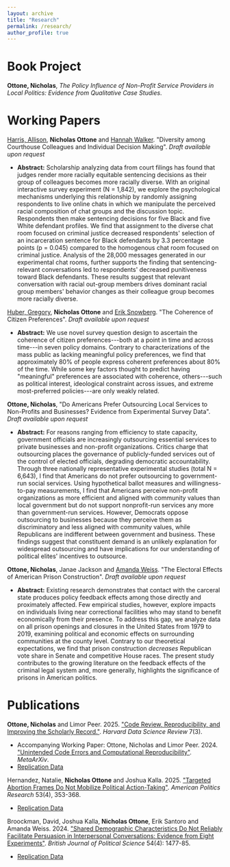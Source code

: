 ```yaml
---
layout: archive
title: "Research"
permalink: /research/
author_profile: true
---
```


Book Project
======
**Ottone, Nicholas**, *The Policy Influence of Non-Profit Service Providers in Local Politics: Evidence from Qualitative Case Studies*. 


Working Papers
======
[Harris, Allison](https://www.allisonpharris.com/), **Nicholas Ottone** and [Hannah Walker](https://mobilizedbyinjustice.com/). "Diversity among Courthouse Colleagues and Individual Decision Making". *Draft available upon request*
  * **Abstract:** Scholarship analyzing data from court filings has found that judges render more racially equitable sentencing decisions as their group of colleagues becomes more racially diverse. With an original interactive survey experiment (N = 1,842), we explore the psychological mechanisms underlying this relationship by randomly assigning respondents to live online chats in which we manipulate the perceived racial composition of chat groups and the discussion topic. Respondents then make sentencing decisions for five Black and five White defendant profiles. We find that assignment to the diverse chat room focused on criminal justice decreased respondents' selection of an incarceration sentence for Black defendants by 3.3 percentage points (p = 0.045) compared to the homogenous chat room focused on criminal justice. Analysis of the 28,000 messages generated in our experimental chat rooms, further supports the finding that sentencing-relevant conversations led to respondents' decreased punitiveness toward Black defendants. These results suggest that relevant conversation with racial out-group members drives dominant racial group members' behavior changes as their colleague group becomes more racially diverse.

[Huber, Gregory](https://huber.research.yale.edu/), **Nicholas Ottone** and [Erik Snowberg](https://eriksnowberg.com/). "The Coherence of Citizen Preferences". *Draft available upon request*
  * **Abstract:** We use novel survey question design to ascertain the coherence of citizen preferences---both at a point in time and across time---in seven policy domains. Contrary to characterizations of the mass public as lacking meaningful policy preferences, we find that approximately 80\% of people express coherent preferences about 80% of the time. While some key factors thought to predict having "meaningful" preferences are associated with coherence, others---such as political interest, ideological constraint across issues, and extreme most-preferred policies---are only weakly related. 

**Ottone, Nicholas**, "Do Americans Prefer Outsourcing Local Services to Non-Profits and Businesses? Evidence from Experimental Survey Data". *Draft available upon request*
  * **Abstract:** For reasons ranging from efficiency to state capacity, government officials are increasingly outsourcing essential services to private businesses and non-profit organizations. Critics charge that outsourcing places the governance of publicly-funded services out of the control of elected officials, degrading democratic accountability. Through three nationally representative experimental studies (total N = 6,643), I find that Americans do not prefer outsourcing to government-run social services. Using hypothetical ballot measures and willingness-to-pay measurements, I find that Americans perceive non-profit organizations as more efficient and aligned with community values than local government but do not support nonprofit-run services any more than government-run services. However, Democrats oppose outsourcing to businesses because they perceive them as discriminatory and less aligned with community values, while Republicans are indifferent between government and business. These findings suggest that constituent demand is an unlikely explanation for widespread outsourcing and have implications for our understanding of political elites' incentives to outsource.

**Ottone, Nicholas**, Janae Jackson and [Amanda Weiss](https://www.amandakweiss.com/). "The Electoral Effects of American Prison Construction". *Draft available upon request*
  * **Abstract:** Existing research demonstrates that contact with the carceral state produces policy feedback effects among those directly and proximately affected. Few empirical studies, however, explore impacts on individuals living near correctional facilities who may stand to benefit economically from their presence. To address this gap, we analyze data on all prison openings and closures in the United States from 1979 to 2019, examining political and economic effects on surrounding communities at the county level. Contrary to our theoretical expectations, we find that prison construction *decreases* Republican vote share in Senate and competitive House races. The present study contributes to the growing literature on the feedback effects of the criminal legal system and, more generally, highlights the significance of prisons in American politics.


Publications
======
**Ottone, Nicholas** and Limor Peer. 2025. ["Code Review, Reproducibility, and Improving the Scholarly Record."](https://hdsr.mitpress.mit.edu/pub/suy0nbh5/release/1?readingCollection=2472e026). *Harvard Data Science Review* 7(3).
  * Accompanying Working Paper: Ottone, Nicholas and Limor Peer. 2024. ["Unintended Code Errors and Computational Reproducibility"](https://osf.io/preprints/metaarxiv/rv6xd_v1). *MetaArXiv*.
  * [Replication Data](https://osf.io/ts4nh/)

Hernandez, Natalie, **Nicholas Ottone** and Joshua Kalla. 2025. ["Targeted Abortion Frames Do Not Mobilize Political Action-Taking"](https://journals.sagepub.com/doi/full/10.1177/1532673X251324137). *American Politics Research* 53(4), 353-368.
  * [Replication Data](https://osf.io/j5vyd)

Broockman, David, Joshua Kalla, **Nicholas Ottone**, Erik Santoro and Amanda Weiss. 2024. ["Shared Demographic Characteristics Do Not Reliably Facilitate Persuasion in Interpersonal Conversations: Evidence from Eight Experiments"](https://www.cambridge.org/core/journals/british-journal-of-political-science/article/shared-demographic-characteristics-do-not-reliably-facilitate-persuasion-in-interpersonal-conversations-evidence-from-eight-experiments/6B7FA4A2CC36C4362C103BFDF97FB88C). *British Journal of Political Science* 54(4): 1477-85.
* [Replication Data](https://dataverse.harvard.edu/dataset.xhtml?persistentId=doi:10.7910/DVN/FOVEPZ)
